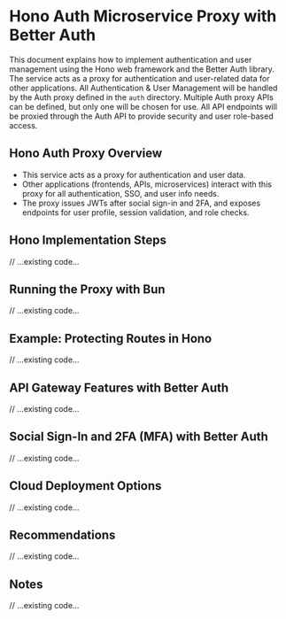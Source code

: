 # Hono Auth Microservice Proxy with Better Auth

This document explains how to implement authentication and user management using the Hono web framework and the Better Auth library. The service acts as a proxy for authentication and user-related data for other applications. All Authentication & User Management will be handled by the Auth proxy defined in the `auth` directory. Multiple Auth proxy APIs can be defined, but only one will be chosen for use. All API endpoints will be proxied through the Auth API to provide security and user role-based access.

## Hono Auth Proxy Overview
- This service acts as a proxy for authentication and user data.
- Other applications (frontends, APIs, microservices) interact with this proxy for all authentication, SSO, and user info needs.
- The proxy issues JWTs after social sign-in and 2FA, and exposes endpoints for user profile, session validation, and role checks.

## Hono Implementation Steps
// ...existing code...

## Running the Proxy with Bun
// ...existing code...

## Example: Protecting Routes in Hono
// ...existing code...

## API Gateway Features with Better Auth
// ...existing code...

## Social Sign-In and 2FA (MFA) with Better Auth
// ...existing code...

## Cloud Deployment Options
// ...existing code...

## Recommendations
// ...existing code...

## Notes
// ...existing code...
